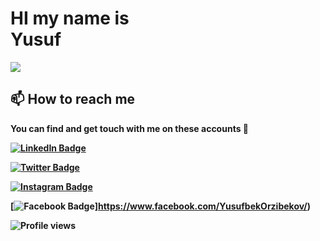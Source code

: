 <!-- Hi -->
<!-- ![](https://github-readme-stats.vercel.app/api?username=akroms&show_icons=true&count_private=true) -->
# HI my name is <br> <b>Yusuf<b>
![](https://readme-typing-svg.herokuapp.com?font=Montserrat&color=coral&lines=I'm+a+Fullstack+Developer;Creative+IT+Specialist;)

## 📫 How to reach me

You can find and get touch with me on these accounts 👀

[![LinkedIn Badge](https://img.shields.io/badge/LinkedIn-0077B5?style=for-the-badge&logo=linkedin&logoColor=white)](https://www.linkedin.com/in/yusufbek-orzibekov-aba5021a7/)

[![Twitter Badge](https://img.shields.io/badge/Twitter-1DA1F2?style=for-the-badge&logo=twitter&logoColor=white)](https://twitter.com/yusuf_orzibekov)
  
[![Instagram Badge](https://img.shields.io/badge/Instagram-E4405F?style=for-the-badge&logo=instagram&logoColor=white)](https://www.instagram.com/yusuf_orzibekov/)

[![Facebook Badge](https://img.shields.io/badge/Facebook-1877F2?style=for-the-badge&logo=facebook&logoColor=white)]https://www.facebook.com/YusufbekOrzibekov/)

![Profile views](https://gpvc.arturio.dev/yusuforzibekov)

